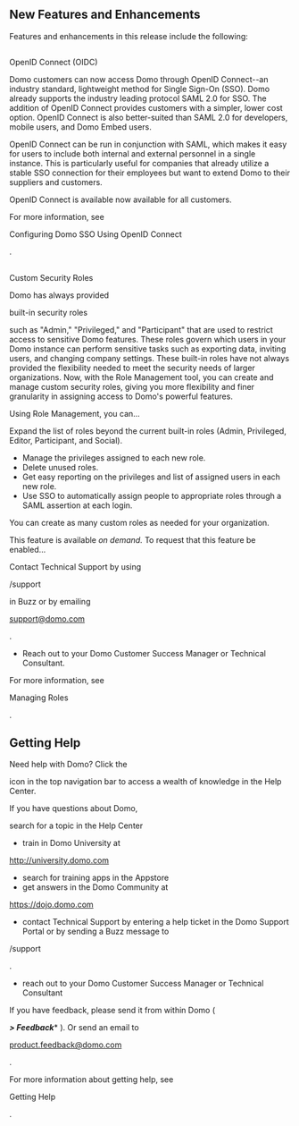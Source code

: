 

New Features and Enhancements
-------------------------------

Features and enhancements in this release include the following:

##
 OpenID Connect (OIDC)

Domo customers can now access Domo through OpenID Connect--an industry standard, lightweight method for Single Sign-On (SSO). Domo already supports the industry leading protocol SAML 2.0 for SSO. The addition of OpenID Connect provides customers with a simpler, lower cost option. OpenID Connect is also better-suited than SAML 2.0 for developers, mobile users, and Domo Embed users.


 OpenID Connect can be run in conjunction with SAML, which makes it easy for users to include both internal and external personnel in a single instance. This is particularly useful for companies that already utilize a stable SSO connection for their employees but want to extend Domo to their suppliers and customers.


 OpenID Connect is available now available for all customers.


 For more information, see

Configuring Domo SSO Using OpenID Connect

.

##
 Custom Security Roles

Domo has always provided

built-in security roles

such as "Admin," "Privileged," and "Participant" that are used to restrict access to sensitive Domo features. These roles govern which users in your Domo instance can perform sensitive tasks such as exporting data, inviting users, and changing company settings. These built-in roles have not always provided the flexibility needed to meet the security needs of larger organizations. Now, with the Role Management tool, you can create and manage custom security roles, giving you more flexibility and finer granularity in assigning access to Domo's powerful features.


 Using Role Management, you can...

 Expand the list of roles beyond the current built-in roles (Admin, Privileged, Editor, Participant, and Social).
* Manage the privileges assigned to each new role.
* Delete unused roles.
* Get easy reporting on the privileges and list of assigned users in each new role.
* Use SSO to automatically assign people to appropriate roles through a SAML assertion at each login.

You can create as many custom roles as needed for your organization.


 This feature is available
 *on demand.*
 To request that this feature be enabled...

 Contact Technical Support by using

/support

in Buzz or by emailing

support@domo.com

.
* Reach out to your Domo Customer Success Manager or Technical Consultant.

For more information, see

Managing Roles

.


 Getting Help
--------------

Need help with Domo? Click the

icon in the top navigation bar to access a wealth of knowledge in the Help Center.


 If you have questions about Domo,

 search for a topic in the Help Center
* train in Domo University at

http://university.domo.com
* search for training apps in the Appstore
* get answers in the Domo Community at

https://dojo.domo.com
* contact Technical Support by entering a help ticket in the Domo Support Portal or by sending a Buzz message to

/support

.
* reach out to your Domo Customer Success Manager or Technical Consultant

If you have feedback, please send it from within Domo (

***> Feedback****
 ). Or send an email to

product.feedback@domo.com

.


 For more information about getting help, see

Getting Help

.

